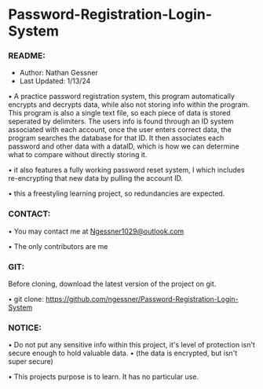 # **Password-Registration-Login-System**

### README:
- Author: Nathan Gessner
- Last Updated: 1/13/24


• A practice password registration system, this program automatically encrypts and decrypts data, while also not storing
info within the program. This program is also a single text file, so each piece of data is stored seperated by delimiters.
The users info is found through an ID system associated with each account, once the user enters correct data, the program searches 
the database for that ID. It then associates each password and other data with a dataID, which is how we can determine what to 
compare without directly storing it.

• it also features a fully working password reset system, I which includes re-encrypting that new data by pulling the account ID. 
 
• this a freestyling learning project, so redundancies are expected.

### CONTACT:

• You may contact me at Ngessner1029@outlook.com 

• The only contributors are me


### GIT: 

Before cloning, download the latest version of the project on git. 

• git clone: https://github.com/ngessner/Password-Registration-Login-System


### NOTICE: 

• Do not put any sensitive info within this project, it's level of protection isn't secure enough to hold valuable data.
• (the data is encrypted, but isn't super secure)

• This projects purpose is to learn. It has no particular use.  
